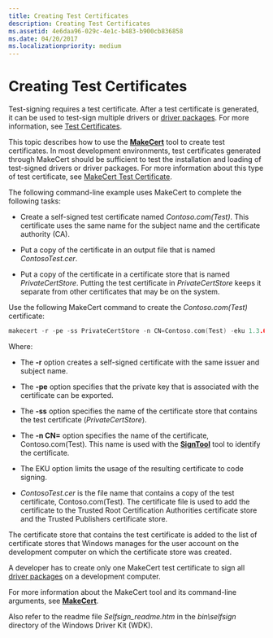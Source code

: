 ```yaml
---
title: Creating Test Certificates
description: Creating Test Certificates
ms.assetid: 4e6daa96-029c-4e1c-b483-b900cb836858
ms.date: 04/20/2017
ms.localizationpriority: medium
---
```


# Creating Test Certificates


Test-signing requires a test certificate. After a test certificate is generated, it can be used to test-sign multiple drivers or [driver packages](driver-packages.md). For more information, see [Test Certificates](test-certificates.md).

This topic describes how to use the [**MakeCert**](https://docs.microsoft.com/windows-hardware/drivers/devtest/makecert) tool to create test certificates. In most development environments, test certificates generated through MakeCert should be sufficient to test the installation and loading of test-signed drivers or driver packages. For more information about this type of test certificate, see [MakeCert Test Certificate](makecert-test-certificate.md).

The following command-line example uses MakeCert to complete the following tasks:

-   Create a self-signed test certificate named *Contoso.com(Test)*. This certificate uses the same name for the subject name and the certificate authority (CA).

-   Put a copy of the certificate in an output file that is named *ContosoTest.cer*.

-   Put a copy of the certificate in a certificate store that is named *PrivateCertStore*. Putting the test certificate in *PrivateCertStore* keeps it separate from other certificates that may be on the system.

Use the following MakeCert command to create the *Contoso.com(Test)* certificate:

```cpp
makecert -r -pe -ss PrivateCertStore -n CN=Contoso.com(Test) -eku 1.3.6.1.5.5.7.3.3 ContosoTest.cer
```

Where:

-   The **-r** option creates a self-signed certificate with the same issuer and subject name.

-   The **-pe** option specifies that the private key that is associated with the certificate can be exported.

-   The **-ss** option specifies the name of the certificate store that contains the test certificate (*PrivateCertStore*).

-   The **-n CN=** option specifies the name of the certificate, Contoso.com(Test). This name is used with the [**SignTool**](../devtest/signtool.md) tool to identify the certificate.

-   The EKU option limits the usage of the resulting certificate to code signing.

-   *ContosoTest.cer* is the file name that contains a copy of the test certificate, Contoso.com(Test). The certificate file is used to add the certificate to the Trusted Root Certification Authorities certificate store and the Trusted Publishers certificate store.

The certificate store that contains the test certificate is added to the list of certificate stores that Windows manages for the user account on the development computer on which the certificate store was created.

A developer has to create only one MakeCert test certificate to sign all [driver packages](driver-packages.md) on a development computer.

For more information about the MakeCert tool and its command-line arguments, see [**MakeCert**](https://docs.microsoft.com/windows-hardware/drivers/devtest/makecert).

Also refer to the readme file *Selfsign_readme.htm* in the *bin\\selfsign* directory of the Windows Driver Kit (WDK).

 

 





